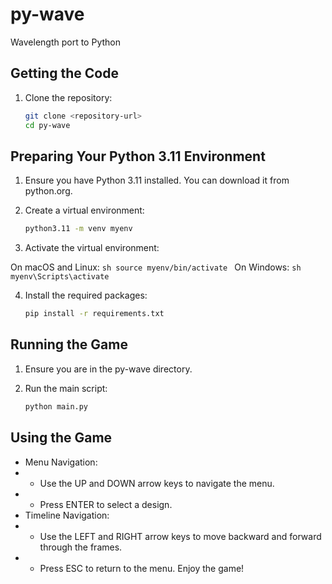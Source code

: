 # py-wave
Wavelength port to Python

## Getting the Code
1. Clone the repository:
   ```sh
   git clone <repository-url>
   cd py-wave

## Preparing Your Python 3.11 Environment
1. Ensure you have Python 3.11 installed. You can download it from python.org.

2. Create a virtual environment:
    ```sh
    python3.11 -m venv myenv
    ```

3. Activate the virtual environment:

On macOS and Linux:
    ```sh
    source myenv/bin/activate
    ```
On Windows:
    ```sh
    myenv\Scripts\activate
    ```

4. Install the required packages:
    ```sh
    pip install -r requirements.txt
    ```

## Running the Game
1. Ensure you are in the py-wave directory.
2. Run the main script:

    ```sh   
    python main.py
    ```


## Using the Game
* Menu Navigation:
* * Use the UP and DOWN arrow keys to navigate the menu.
* * Press ENTER to select a design.
* Timeline Navigation:
* * Use the LEFT and RIGHT arrow keys to move backward and forward through the frames.
* * Press ESC to return to the menu.
Enjoy the game!

